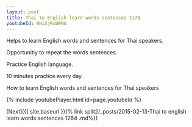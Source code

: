 ```yaml
---
layout: post
title: Thai to English learn words sentences 1178 
youtubeId: 9NiXjRuUWNU
---
```

 
 
Helps to learn English words and sentences for Thai speakers.

Opportunitiy to repeat the words sentences. 

Practice English language. 
 
10 minutes practice every day. 
 
How to learn English words and sentences for Thai speakers 
 
{% include youtubePlayer.html id=page.youtubeId %}
 
 
[Next]({{ site.baseurl }}{% link  split2/_posts/2015-02-13-Thai to english learn words sentences 1264 .md%})
 
